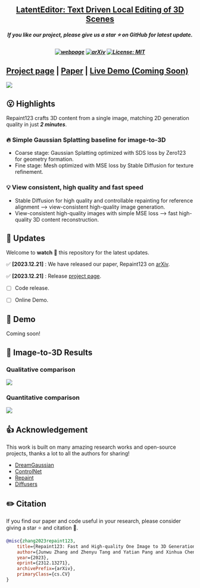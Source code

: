 <h2 align="center"> <a href="https://github.com/umarkhalidAI/LatentEditor">LatentEditor: Text Driven Local Editing of 3D Scenes</a></h2>
<h5 align="center"> If you like our project, please give us a star ⭐ on GitHub for latest update.  </h2>

<h5 align="center">

[![webpage](https://img.shields.io/badge/Webpage-blue)](https://latenteditor.github.io/)
[![arXiv](https://img.shields.io/badge/Arxiv-2312.09313-b31b1b.svg?logo=arXiv)](https://arxiv.org/abs/2312.09313)
[![License: MIT](https://img.shields.io/badge/License-MIT-yellow.svg)](https://github.com/umarkhalidAI/LatentEditor/blob/main/LICENSE) 


</h5>

## [Project page](https://latenteditor.github.io/) | [Paper](https://arxiv.org/abs/2312.09313) | [Live Demo (Coming Soon)]()


<img src="assets/teaser.png"/>

## 😮 Highlights

Repaint123 crafts 3D content from a single image, matching 2D generation quality in just ***2 minutes***.

### 🔥 Simple Gaussian Splatting baseline for image-to-3D
- Coarse stage: Gaussian Splatting optimized with SDS loss by Zero123 for geometry formation.
- Fine stage: Mesh optimized with MSE loss by Stable Diffusion for texture refinement.

### 💡 View consistent, high quality and fast speed
- Stable Diffusion for high quality and controllable repainting for reference alignment   -->   view-consistent high-quality image generation.
- View-consistent high-quality images with simple MSE loss   -->   fast high-quality 3D content reconstruction.



## 🚩 **Updates**

Welcome to **watch** 👀 this repository for the latest updates.

✅ **[2023.12.21]** : We have released our paper, Repaint123 on [arXiv](https://arxiv.org/abs/2312.13271).

✅ **[2023.12.21]** : Release [project page](https://junwuzhang19.github.io/repaint123/).
- [ ] Code release.
- [ ] Online Demo.


## 🤗 Demo

Coming soon!

## 🚀 Image-to-3D Results

### Qualitative comparison

<img src="assets/qual-comparison.jpg"/>

### Quantitative comparison

<img src="assets/quan-comparison.png"/>


## 👍 **Acknowledgement**
This work is built on many amazing research works and open-source projects, thanks a lot to all the authors for sharing!
* [DreamGaussian](https://github.com/dreamgaussian/dreamgaussian)
* [ControlNet](https://github.com/lllyasviel/ControlNet)
* [Repaint](https://github.com/andreas128/RePaint)
* [Diffusers](https://github.com/huggingface/diffusers)

## ✏️ Citation
If you find our paper and code useful in your research, please consider giving a star :star: and citation :pencil:.

```BibTeX
@misc{zhang2023repaint123,
    title={Repaint123: Fast and High-quality One Image to 3D Generation with Progressive Controllable 2D Repainting},
    author={Junwu Zhang and Zhenyu Tang and Yatian Pang and Xinhua Cheng and Peng Jin and Yida Wei and Wangbo Yu and Munan Ning and Li Yuan},
    year={2023},
    eprint={2312.13271},
    archivePrefix={arXiv},
    primaryClass={cs.CV}
}
```
<!---->
